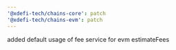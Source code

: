 ```yaml
---
'@xdefi-tech/chains-core': patch
'@xdefi-tech/chains-evm': patch
---
```


added default usage of fee service for evm estimateFees
